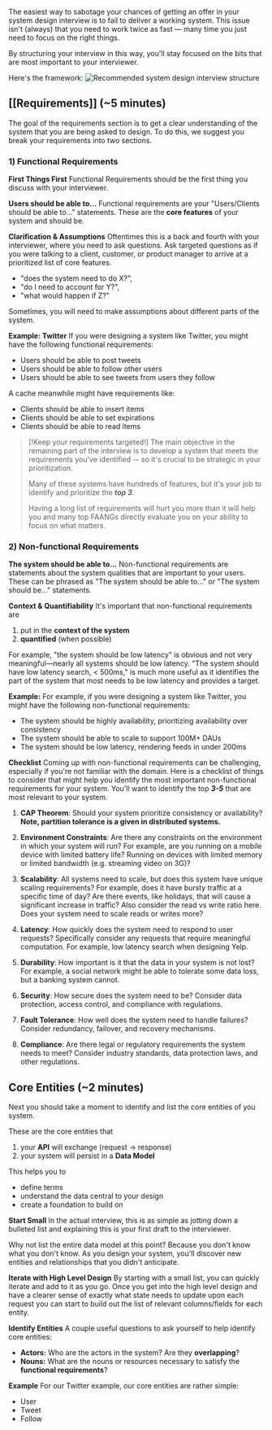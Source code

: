 The easiest way to sabotage your chances of getting an offer in your system design interview is to fail to deliver a working system. This issue isn't (always) that you need to work twice as fast — many time you just need to focus on the right things.

By structuring your interview in this way, you'll stay focused on the bits that are most important to your interviewer.

Here's the framework:
![Recommended system design interview structure](https://d248djf5mc6iku.cloudfront.net/excalidraw/b73b53db7aed219a53e6a505b23db1e1)

## [[Requirements]] (~5 minutes)

The goal of the requirements section is to get a clear understanding of the system that you are being asked to design. To do this, we suggest you break your requirements into two sections.

### 1) Functional Requirements

**First Things First**
Functional Requirements should be the first thing you discuss with your interviewer.

**Users should be able to...**
Functional requirements are your "Users/Clients should be able to..." statements. 
These are the **core features** of your system and should be.

**Clarification & Assumptions**
Oftentimes this is a back and fourth with your interviewer, where you need to ask questions. 
Ask targeted questions as if you were talking to a client, customer, or product manager to arrive at a prioritized list of core features.

- "does the system need to do X?", 
- "do I need to account for Y?", 
- "what would happen if Z?"

Sometimes, you will need to make assumptions about different parts of the system.

**Example: Twitter**
If you were designing a system like Twitter, you might have the following functional requirements:
- Users should be able to post tweets
- Users should be able to follow other users
- Users should be able to see tweets from users they follow

A cache meanwhile might have requirements like:
- Clients should be able to insert items
- Clients should be able to set expirations
- Clients should be able to read items

>[!Keep your requirements targeted!] 
>The main objective in the remaining part of the interview is to develop a system that meets the requirements you've identified -- so it's crucial to be strategic in your prioritization. 
>
>Many of these systems have hundreds of features, but it's your job to identify and prioritize the ***top 3***. 
>
>Having a long list of requirements will hurt you more than it will help you and many top FAANGs directly evaluate you on your ability to focus on what matters.

### 2) Non-functional Requirements

**The system should be able to...**
Non-functional requirements are statements about the system qualities that are important to your users. These can be phrased as "The system should be able to..." or "The system should be..." statements.

**Context & Quantifiability**
It's important that non-functional requirements are 
1. put in the **context of the system**
2. **quantified** (when possible)

For example, "the system should be low latency" is obvious and not very meaningful—nearly all systems should be low latency. "The system should have low latency search, < 500ms," is much more useful as it identifies the part of the system that most needs to be low latency and provides a target.

**Example:**
For example, if you were designing a system like Twitter, you might have the following non-functional requirements:
- The system should be highly availability, prioritizing availability over consistency
- The system should be able to scale to support 100M+ DAUs
- The system should be low latency, rendering feeds in under 200ms

**Checklist**
Coming up with non-functional requirements can be challenging, especially if you're not familiar with the domain. Here is a checklist of things to consider that might help you identify the most important non-functional requirements for your system. 
You'll want to identify the top ***3-5*** that are most relevant to your system.

1. **CAP Theorem**: Should your system prioritize consistency or availability? 
   **Note, partition tolerance is a given in distributed systems.**

2. **Environment Constraints**: Are there any constraints on the environment in which your system will run? For example, are you running on a mobile device with limited battery life? Running on devices with limited memory or limited bandwidth (e.g. streaming video on 3G)?

3. **Scalability**: All systems need to scale, but does this system have unique scaling requirements? For example, does it have bursty traffic at a specific time of day? Are there events, like holidays, that will cause a significant increase in traffic? Also consider the read vs write ratio here. Does your system need to scale reads or writes more?

4. **Latency**: How quickly does the system need to respond to user requests? Specifically consider any requests that require meaningful computation. For example, low latency search when designing Yelp.

5. **Durability**: How important is it that the data in your system is not lost? For example, a social network might be able to tolerate some data loss, but a banking system cannot.
   
6. **Security**: How secure does the system need to be? Consider data protection, access control, and compliance with regulations.

7. **Fault Tolerance**: How well does the system need to handle failures? Consider redundancy, failover, and recovery mechanisms.

8. **Compliance**: Are there legal or regulatory requirements the system needs to meet? Consider industry standards, data protection laws, and other regulations.

## Core Entities (~2 minutes)

Next you should take a moment to identify and list the core entities of you system. 

These are the core entities that 
1. your **API** will exchange (request -> response)
2. your system will persist in a **Data Model**

This helps you to 
- define terms
- understand the data central to your design
- create a foundation to build on

**Start Small**
In the actual interview, this is as simple as jotting down a bulleted list and explaining this is your first draft to the interviewer.

Why not list the entire data model at this point? Because you don't know what you don't know. As you design your system, you'll discover new entities and relationships that you didn't anticipate. 

**Iterate with High Level Design**
By starting with a small list, you can quickly iterate and add to it as you go. Once you get into the high level design and have a clearer sense of exactly what state needs to update upon each request you can start to build out the list of relevant columns/fields for each entity.

**Identify Entities**
A couple useful questions to ask yourself to help identify core entities:
- **Actors:**
  Who are the actors in the system? Are they **overlapping**?
- **Nouns:**
  What are the nouns or resources necessary to satisfy the **functional requirements**?

**Example**
For our Twitter example, our core entities are rather simple:
- User
- Tweet
- Follow